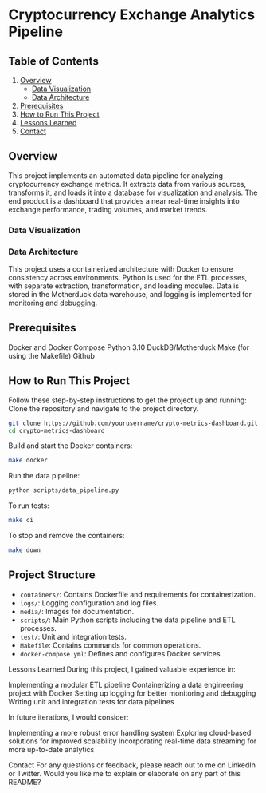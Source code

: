 # Cryptocurrency Exchange Analytics Pipeline

## Table of Contents

1. [Overview](#overview)
   - [Data Visualization](#data-visualization)
   - [Data Architecture](#data-architecture)
2. [Prerequisites](#prerequisites)
3. [How to Run This Project](#how-to-run-this-project)
4. [Lessons Learned](#lessons-learned)
5. [Contact](#contact)

## Overview
This project implements an automated data pipeline for analyzing cryptocurrency exchange metrics. It extracts data from various sources, transforms it, and loads it into a database for visualization and analysis. The end product is a dashboard that provides a near real-time insights into exchange performance, trading volumes, and market trends.

### Data Visualization

### Data Architecture

This project uses a containerized architecture with Docker to ensure consistency across environments. Python is used for the ETL processes, with separate extraction, transformation, and loading modules. Data is stored in the Motherduck data warehouse, and logging is implemented for monitoring and debugging.

## Prerequisites

Docker and Docker Compose
Python 3.10 
DuckDB/Motherduck
Make (for using the Makefile)
Github

## How to Run This Project
Follow these step-by-step instructions to get the project up and running:
Clone the repository and navigate to the project directory.

 ```bash
git clone https://github.com/yourusername/crypto-metrics-dashboard.git
cd crypto-metrics-dashboard
```
Build and start the Docker containers:

```bash
make docker
```

Run the data pipeline:
```bash
python scripts/data_pipeline.py
```

To run tests:
```bash
make ci
```

To stop and remove the containers:
```bash
make down
```

## Project Structure

* `containers/`: Contains Dockerfile and requirements for containerization.
* `logs/`: Logging configuration and log files.
* `media/`: Images for documentation.
* `scripts/`: Main Python scripts including the data pipeline and ETL processes.
* `test/`: Unit and integration tests.
* `Makefile`: Contains commands for common operations.
* `docker-compose.yml`: Defines and configures Docker services.

Lessons Learned
During this project, I gained valuable experience in:

Implementing a modular ETL pipeline
Containerizing a data engineering project with Docker
Setting up logging for better monitoring and debugging
Writing unit and integration tests for data pipelines

In future iterations, I would consider:

Implementing a more robust error handling system
Exploring cloud-based solutions for improved scalability
Incorporating real-time data streaming for more up-to-date analytics

Contact
For any questions or feedback, please reach out to me on LinkedIn or Twitter.
Would you like me to explain or elaborate on any part of this README?
